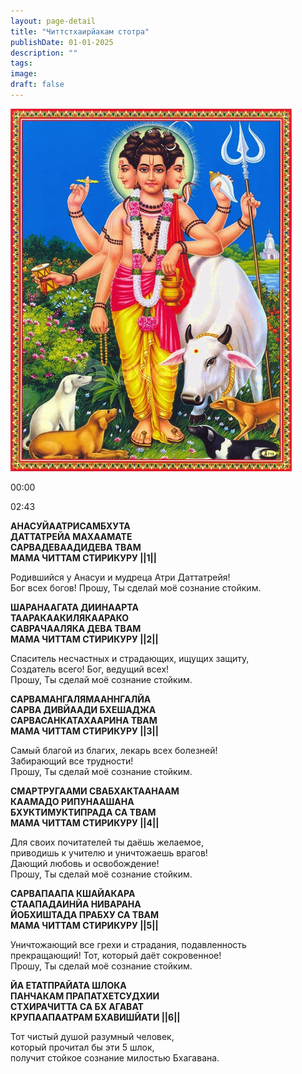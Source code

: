 ```yaml
---
layout: page-detail
title: "Читтстхаирйакам стотра"
publishDate: 01-01-2025
description: ""
tags:
image:
draft: false
---
```


![](/upload/iblock/56b/56ba662aa9b0060fc032bf27e152e90a.jpg) 

00:00 

02:43 

**АНАСУЙААТРИСАМБХУТА**  
 **ДАТТАТРЕЙА МАХААМАТЕ**  
 **САРВАДЕВААДИДЕВА ТВАМ**  
 **МАМА ЧИТТАМ СТИРИКУРУ ||1||**  
  
 Родившийся у Анасуи и мудреца Атри Даттатрейя!  
 Бог всех богов! Прошу, Ты сделай моё сознание стойким.  
  
**ШАРАНААГАТА ДИИНААРТА**  
 **ТААРАКААКИЛЯКААРАКО**  
 **САВРАЧААЛЯКА ДЕВА ТВАМ**  
 **МАМА ЧИТТАМ СТИРИКУРУ ||2||**  
  
 Спаситель несчастных и страдающих, ищущих защиту,  
 Создатель всего! Бог, ведущий всех!  
 Прошу, Ты сделай моё сознание стойким.  
  
**САРВАМАНГАЛЯМААННГАЛЙА**  
 **САРВА ДИВЙААДИ БХЕШАДЖА**  
 **САРВАСАНКАТАХААРИНА ТВАМ**  
 **МАМА ЧИТТАМ СТИРИКУРУ ||3||**  
  
 Самый благой из благих, лекарь всех болезней!  
 Забирающий все трудности!  
 Прошу, Ты сделай моё сознание стойким.  
  
**СМАРТРУГААМИ СВАБХАКТААНААМ**  
 **КААМАДО РИПУНААШАНА**  
 **БХУКТИМУКТИПРАДА СА ТВАМ**  
 **МАМА ЧИТТАМ СТИРИКУРУ ||4||**  
  
 Для своих почитателей ты даёшь желаемое,  
 приводишь к учителю и уничтожаешь врагов!  
 Дающий любовь и освобождение!  
 Прошу, Ты сделай моё сознание стойким.  
  
**САРВАПААПА КШАЙАКАРА**  
 **СТААПАДАИНЙА НИВАРАНА**  
 **ЙОБХИШТАДА ПРАБХУ СА ТВАМ**  
 **МАМА ЧИТТАМ СТИРИКУРУ ||5||**  
  
 Уничтожающий все грехи и страдания, подавленность  
 прекращающий! Тот, который даёт сокровенное!  
 Прошу, Ты сделай моё сознание стойким.  
  
**ЙА ЕТАТПРАЙАТА ШЛОКА**  
 **ПАНЧАКАМ ПРАПАТХЕТСУДХИИ**  
 **СТХИРАЧИТТА СА БХ АГАВАТ**  
 **КРУПААПААТРАМ БХАВИШЙАТИ ||6||**  
  
 Тот чистый душой разумный человек,  
 который прочитал бы эти 5 шлок,  
 получит стойкое сознание милостью Бхагавана.  
  
  
